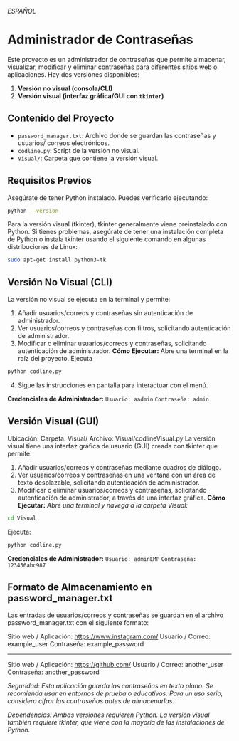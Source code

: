*ESPAÑOL*


# Administrador de Contraseñas

Este proyecto es un administrador de contraseñas que permite almacenar, visualizar, modificar y eliminar contraseñas para diferentes sitios web o aplicaciones. Hay dos versiones disponibles:

1. **Versión no visual (consola/CLI)**
2. **Versión visual (interfaz gráfica/GUI con `tkinter`)**

## Contenido del Proyecto

- `password_manager.txt`: Archivo donde se guardan las contraseñas y usuarios/ correos electrónicos.
- `codline.py`: Script de la versión no visual.
- `Visual/`: Carpeta que contiene la versión visual.

## Requisitos Previos

Asegúrate de tener Python instalado. Puedes verificarlo ejecutando:
```bash
python --version
````

Para la versión visual (tkinter), tkinter generalmente viene preinstalado con Python. Si tienes problemas, asegúrate de tener una instalación completa de Python o instala tkinter usando el siguiente comando en algunas distribuciones de Linux:
```bash
sudo apt-get install python3-tk
````

## Versión No Visual (CLI)
La versión no visual se ejecuta en la terminal y permite:

1. Añadir usuarios/correos y contraseñas sin autenticación de administrador.
2. Ver usuarios/correos y contraseñas con filtros, solicitando autenticación de administrador.
3. Modificar o eliminar usuarios/correos y contraseñas, solicitando autenticación de administrador.
**Cómo Ejecutar:**
Abre una terminal en la raíz del proyecto.
Ejecuta
```bash
python codline.py
````
4. Sigue las instrucciones en pantalla para interactuar con el menú.

**Credenciales de Administrador:**
`Usuario: aadmin`
`Contraseña: admin`

## Versión Visual (GUI)
Ubicación:
Carpeta: Visual/ Archivo: Visual/codlineVisual.py
La versión visual tiene una interfaz gráfica de usuario (GUI) creada con tkinter que permite:

1. Añadir usuarios/correos y contraseñas mediante cuadros de diálogo.
2. Ver usuarios/correos y contraseñas en una ventana con un área de texto desplazable, solicitando autenticación de administrador.
3. Modificar o eliminar usuarios/correos y contraseñas, solicitando autenticación de administrador, a través de una interfaz gráfica.
**Cómo Ejecutar:**
*Abre una terminal y navega a la carpeta Visual:*
````bash
cd Visual
````
Ejecuta:
````bash
python codline.py
````
**Credenciales de Administrador:**
`Usuario: adminEMP`
`Contraseña: 123456abc987`

## Formato de Almacenamiento en password_manager.txt
Las entradas de usuarios/correos y contraseñas se guardan en el archivo password_manager.txt con el siguiente formato:

Sitio web / Aplicación: https://www.instagram.com/
Usuario / Correo: example_user
Contraseña: example_password

----------------------------------------------------------------------
Sitio web / Aplicación: https://github.com/
Usuario / Correo: another_user
Contraseña: another_password



*Seguridad: Esta aplicación guarda las contraseñas en texto plano. Se recomienda usar en entornos de prueba o educativos. Para un uso serio, considera cifrar las contraseñas antes de almacenarlas.*

*Dependencias: Ambas versiones requieren Python. La versión visual también requiere tkinter, que viene con la mayoría de las instalaciones de Python.*
